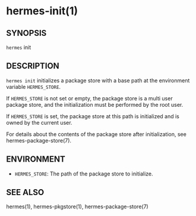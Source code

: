 hermes-init(1) 
==============

## SYNOPSIS

`hermes` init 

## DESCRIPTION

`hermes init` initializes a package store with a base path at the environment
variable `HERMES_STORE`.

If `HERMES_STORE` is not set or empty, the package store is a multi user package store, and the initialization
must be performed by the root user.

If `HERMES_STORE` is set, the package store at this path is initialized and is owned by the current user.

For details about the contents of the package store after initialization, see hermes-package-store(7).

## ENVIRONMENT

  * `HERMES_STORE`:
    The path of the package store to initialize.

## SEE ALSO

hermes(1), hermes-pkgstore(1), hermes-package-store(7)
